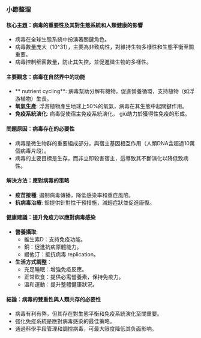 ### 小節整理

#### 核心主題：病毒的重要性及其對生態系統和人類健康的影響

- 病毒在全球生態系統中扮演著關鍵角色。
- 病毒數量庞大（10^31），主要為非致病性，對維持生物多樣性和生態平衡至關重要。
- 病毒控制细菌數量，防止其失控，並促進微生物的多樣性。

#### 主要觀念：病毒在自然界中的功能

- ** nutrient cycling**: 病毒幫助分解有機物，促進營養循環，支持植物（如浮游植物）生長。
- **氧氣生產**: 浮游植物產生地球上50%的氧氣，病毒在其生態中起關鍵作用。
- **免疫系統演化**: 病毒促使宿主免疫系統演化， giú助力於獲得性免疫的形成。

#### 問題原因：病毒存在的必要性

- 病毒是微生物群的重要組成部分，與宿主基因相互作用（人類DNA含超過10萬個病毒片段）。
- 病毒的主要目標是生存，而非立即殺害宿主，這導致其不斷演化以降低致病性。

#### 解決方法：應對病毒的策略

- **疫苗接種**: 遏制病毒傳播，降低感染率和重症風險。
- **抗病毒治療**: 鈴提供針對性干預措施，減輕症狀並促進康復。

#### 健康建議：提升免疫力以應對病毒感染

- **營養攝取**:
  - 維生素D：支持免疫功能。
  - 銅：促進抗病原體能力。
  - 綴他汀：抵抗病毒 replication。
- **生活方式調整**：
  - 充足睡眠：增強免疫反應。
  - 正常飲食：提供必需營養素，保持免疫力。
  - 溫和運動：提升整體健康狀況。

#### 結論：病毒的雙重性與人類共存的必要性

- 病毒有利有弊，但其存在對生態平衡和免疫系統演化至關重要。
- 強化免疫系統是應對病毒感染的最佳策略。
- 通過科學手段管理和調控病毒，可最大限度降低其负面影响。